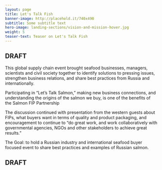 ```yaml
---
layout: page 
title: Let's Talk Fish
banner-image: http://placehold.it/740x490
subtitle: Some subtitle text
hero-image: landing-sections/vision-and-mission-hover.jpg
weight: 5
teaser-text: Teaser on Let's Talk Fish
---
```

## DRAFT

This global supply chain event brought seafood businesses, managers, scientists and civil society together to identify solutions to pressing issues, strengthen business relations, and share best practices from Russia and internationally. 					
						
Participating in “Let’s Talk Salmon,” making new business connections, and understanding the origins of the salmon we buy, is one of the benefits of the Salmon FIP Partnership 

The discussion continued with presentation from the western guests about FIPs, what buyers want in terms of quality and product packaging, and encouragement to continue to “do great work, and work collaboratively with governmental agencies, NGOs and other stakeholders to achieve great results.” 
					
The Goal: to hold a Russian industry and international seafood buyer focused event to share best practices and examples of Russian salmon.

## DRAFT
